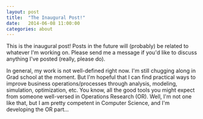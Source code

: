 ```yaml
---
layout: post
title:  "The Inaugural Post!"
date:   2014-06-08 11:00:00
categories: about
---
```


This is the inaugural post! Posts in the future will (probably) be related to whatever I'm working on. Please send me a message if you'd like to discuss anything I've posted (really, please do).

In general, my work is not well-defined right now. I'm still chugging along in Grad school at the moment. But I'm hopeful that I can find practical ways to improve business operations/processes through analysis, modeling, simulation, optimization, etc. You know, all the good tools you might expect from someone well-versed in Operations Research (OR). Well, I'm not one like that, but I am pretty competent in Computer Science, and I'm developing the OR part...

